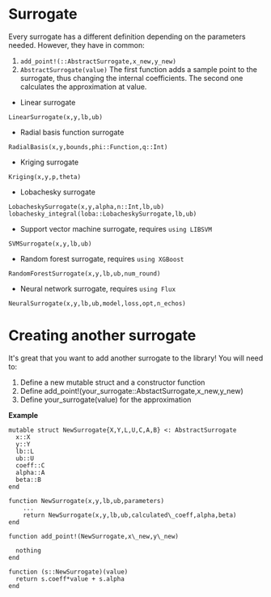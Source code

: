 # Surrogate
Every surrogate has a different definition depending on the parameters needed.
However, they have in common:

1. ```add_point!(::AbstractSurrogate,x_new,y_new)```
2. ```AbstractSurrogate(value)```
The first function adds a sample point to the surrogate, thus changing the internal
coefficients. The second one calculates the approximation at value.

* Linear surrogate
```@docs
LinearSurrogate(x,y,lb,ub)
```

* Radial basis function surrogate
```@docs
RadialBasis(x,y,bounds,phi::Function,q::Int)
```

* Kriging surrogate
```@docs
Kriging(x,y,p,theta)
```

* Lobachesky surrogate
```@docs
LobacheskySurrogate(x,y,alpha,n::Int,lb,ub)
lobachesky_integral(loba::LobacheskySurrogate,lb,ub)
```

* Support vector machine surrogate, requires `using LIBSVM`
```@docs
SVMSurrogate(x,y,lb,ub)
```

* Random forest surrogate, requires `using XGBoost`
```@docs
RandomForestSurrogate(x,y,lb,ub,num_round)
```

* Neural network surrogate, requires `using Flux`
```@docs
NeuralSurrogate(x,y,lb,ub,model,loss,opt,n_echos)
```

# Creating another surrogate
It's great that you want to add another surrogate to the library!
You will need to:

1. Define a new mutable struct and a constructor function
2. Define add\_point!(your\_surrogate::AbstactSurrogate,x\_new,y\_new)
3. Define your\_surrogate(value) for the approximation

**Example**
```
mutable struct NewSurrogate{X,Y,L,U,C,A,B} <: AbstractSurrogate
  x::X
  y::Y
  lb::L
  ub::U
  coeff::C
  alpha::A
  beta::B
end

function NewSurrogate(x,y,lb,ub,parameters)
    ...
    return NewSurrogate(x,y,lb,ub,calculated\_coeff,alpha,beta)
end

function add_point!(NewSurrogate,x\_new,y\_new)

  nothing
end

function (s::NewSurrogate)(value)
  return s.coeff*value + s.alpha
end
```
